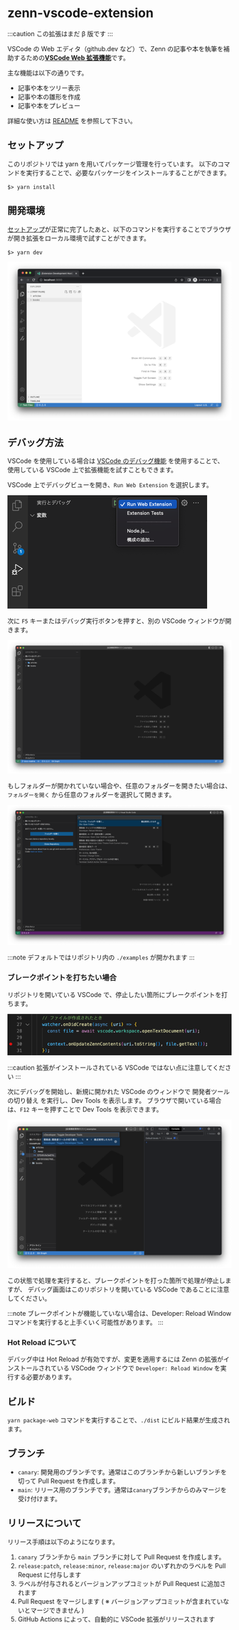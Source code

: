 # zenn-vscode-extension

:::caution
この拡張はまだ β 版です
:::

VSCode の Web エディタ（github.dev など）で、Zenn の記事や本を執筆を補助するための[**VSCode Web 拡張機能**](https://code.visualstudio.com/api/extension-guides/web-extensions)です。

主な機能は以下の通りです。

- 記事や本をツリー表示
- 記事や本の雛形を作成
- 記事や本をプレビュー

詳細な使い方は [README](https://github.com/zenn-dev/zenn-vscode-extension#readme) を参照して下さい。

## セットアップ

このリポジトリでは yarn を用いてパッケージ管理を行っています。
以下のコマンドを実行することで、必要なパッケージをインストールすることができます。

```shell
$> yarn install
```

## 開発環境

[セットアップ](#セットアップ)が正常に完了したあと、以下のコマンドを実行することでブラウザが開き拡張をローカル環境で試すことができます。

```shell
$> yarn dev
```

![](./img/vscode-extension/yarn-dev-preview.png)

## デバッグ方法

VSCode を使用している場合は [VSCode のデバッグ機能](https://code.visualstudio.com/docs/editor/debugging) を使用することで、
使用している VSCode 上で拡張機能を試すこともできます。

VSCode 上でデバッグビューを開き、`Run Web Extension` を選択します。

![](./img/vscode-extension/debug-start.png)

次に `F5` キーまたはデバッグ実行ボタンを押すと、別の VSCode ウィンドウが開きます。

![](./img/vscode-extension/debugging-window.png)

もしフォルダーが開かれていない場合や、任意のフォルダーを開きたい場合は、`フォルダーを開く` から任意のフォルダーを選択して開きます。

![](./img/vscode-extension/open-folder.png)

:::note
デフォルトではリポジトリ内の `./examples` が開かれます
:::

### ブレークポイントを打ちたい場合

リポジトリを開いている VSCode で、停止したい箇所にブレークポイントを打ちます。

![](./img/vscode-extension/breakpoint.png)

:::caution
拡張がインストールされている VSCode ではない点に注意してください
:::

次にデバッグを開始し、新規に開かれた VSCode のウィンドウで 開発者ツールの切り替え を実行し、Dev Tools を表示します。
ブラウザで開いている場合は、`F12` キーを押すことで Dev Tools を表示できます。

![](./img/vscode-extension/open-dev-tools.png)

この状態で処理を実行すると、ブレークポイントを打った箇所で処理が停止しますが、
デバッグ画面はこのリポジトリを開いている VSCode であることに注意してください。

:::note
ブレークポイントが機能していない場合は、Developer: Reload Window コマンドを実行すると上手くいく可能性があります。
:::

### Hot Reload について

デバッグ中は Hot Reload が有効ですが、変更を適用するには Zenn の拡張がインストールされている VSCode ウィンドウで `Developer: Reload Window` を実行する必要があります。

## ビルド

`yarn package-web` コマンドを実行することで、`./dist` にビルド結果が生成されます。

## ブランチ

- `canary`: 開発用のブランチです。通常はこのブランチから新しいブランチを切って Pull Request を作成します。
- `main`: リリース用のブランチです。通常は`canary`ブランチからのみマージを受け付けます。

## リリースについて

リリース手順は以下のようになります。

1. `canary` ブランチから `main` ブランチに対して Pull Request を作成します。
2. `release:patch`, `release:minor`, `release:major` のいずれかのラベルを Pull Request に付与します
3. ラベルが付与されるとバージョンアップコミットが Pull Request に追加されます
4. Pull Request をマージします ( ※ バージョンアップコミットが含まれていないとマージできません )
5. GitHub Actions によって、自動的に VSCode 拡張がリリースされます
